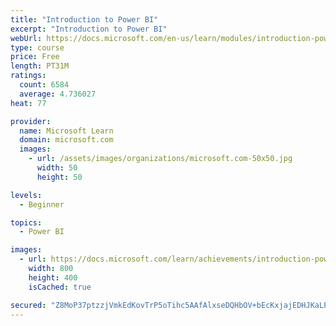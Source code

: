 ```yaml
---
title: "Introduction to Power BI"
excerpt: "Introduction to Power BI"
webUrl: https://docs.microsoft.com/en-us/learn/modules/introduction-power-bi/
type: course
price: Free
length: PT31M
ratings:
  count: 6584
  average: 4.736027
heat: 77

provider:
  name: Microsoft Learn
  domain: microsoft.com
  images:
    - url: /assets/images/organizations/microsoft.com-50x50.jpg
      width: 50
      height: 50

levels:
  - Beginner

topics:
  - Power BI

images:
  - url: https://docs.microsoft.com/learn/achievements/introduction-power-bi-social.png
    width: 800
    height: 400
    isCached: true

secured: "Z8MoP37ptzzjVmkEdKovTrP5oTihc5AAfAlxseDQHbOV+bEcKxjajEDHJKaLPhtc2i6++idQDegcouXifrTYjRkKnjIfNfeByzbuL99QbEEkT82nx2CTjx4P1TudTQJG3/vOtc35hQJCHf+FFmpBc+zbcu3NSOR528O5eYO0dJzA91LTqbdBEh+qo79Pp5SQcLG4YUrsBOWOdObw9Ld2vbOgwkNgAC4iQJEKy/TjDEj0eZQpDf7kyJKa/my7Esqp3foPCxA2A90OBmCGcRm/A0Raiv1NXYqPa1jDAmXGG59tiVqW6gsCJGfAxZHHrFZJzw6GXlqTwDhztBStQjo+Bj4n0OpdxBGRZ9KlDXsAgLgYPJPjzUIyv6ycKK2LqkSK6S97wvMi+APxXr74pbFAcgvyV+VsMgyFGnKiUOCEWbw=;All2b3dRsQx1T4/EY5XPLQ=="
---
```


